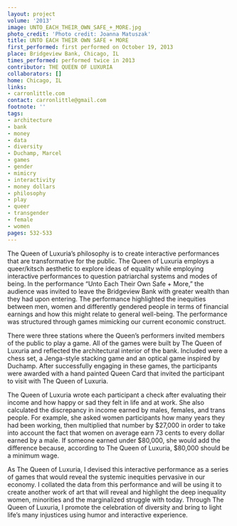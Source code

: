 ```yaml
---
layout: project
volume: '2013'
image: UNTO_EACH_THEIR_OWN_SAFE_+_MORE.jpg
photo_credit: 'Photo credit: Joanna Matuszak'
title: UNTO EACH THEIR OWN SAFE + MORE
first_performed: first performed on October 19, 2013
place: Bridgeview Bank, Chicago, IL
times_performed: performed twice in 2013
contributor: THE QUEEN OF LUXURIA
collaborators: []
home: Chicago, IL
links:
- carronlittle.com
contact: carronlittle@gmail.com
footnote: ''
tags:
- architecture
- bank
- money
- data
- diversity
- Duchamp, Marcel
- games
- gender
- mimicry
- interactivity
- money dollars
- philosophy
- play
- queer
- transgender
- female
- women
pages: 532-533
---
```


The Queen of Luxuria’s philosophy is to create interactive performances that are transformative for the public. The Queen of Luxuria employs a queer/kitsch aesthetic to explore ideas of equality while employing interactive performances to question patriarchal systems and modes of being. In the performance “Unto Each Their Own Safe + More,” the audience was invited to leave the Bridgeview Bank with greater wealth than they had upon entering. The performance highlighted the inequities between men, women and differently gendered people in terms of financial earnings and how this might relate to general well-being. The performance was structured through games mimicking our current economic construct.

There were three stations where the Queen’s performers invited members of the public to play a game. All of the games were built by The Queen of Luxuria and reflected the architectural interior of the bank. Included were a chess set, a Jenga-style stacking game and an optical game inspired by Duchamp. After successfully engaging in these games, the participants were awarded with a hand painted Queen Card that invited the participant to visit with The Queen of Luxuria.

The Queen of Luxuria wrote each participant a check after evaluating their income and how happy or sad they felt in life and at work. She also calculated the discrepancy in income earned by males, females, and trans people. For example, she asked women participants how many years they had been working, then multiplied that number by $27,000 in order to take into account the fact that women on average earn 73 cents to every dollar earned by a male. If someone earned under $80,000, she would add the difference because, according to The Queen of Luxuria, $80,000 should be a minimum wage.

As The Queen of Luxuria, I devised this interactive performance as a series of games that would reveal the systemic inequities pervasive in our economy. I collated the data from this performance and will be using it to create another work of art that will reveal and highlight the deep inequality women, minorities and the marginalized struggle with today. Through The Queen of Luxuria, I promote the celebration of diversity and bring to light life’s many injustices using humor and interactive experience.

